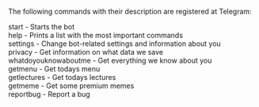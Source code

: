 The following commands with their description are registered at Telegram:

start - Starts the bot<br>
help - Prints a list with the most important commands<br>
settings - Change bot-related settings and information about you<br>
privacy - Get information on what data we save<br>
whatdoyouknowaboutme - Get everything we know about you<br>
getmenu - Get todays menu<br>
getlectures - Get todays lectures<br>
getmeme - Get some premium memes<br>
reportbug - Report a bug
